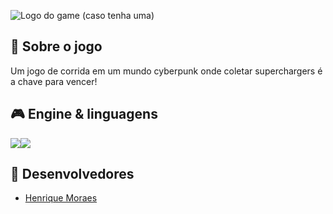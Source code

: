 <!---
Caso o jogo tenha uma logo, disponibilizá-la no README
--->
![Logo do game (caso tenha uma)](https://img.itch.zone/aW1nLzk5NDEwNDQucG5n/315x250%23c/jII6zO.png)

## 📃 Sobre o jogo
<!---
Aqui faça uma descrição breve para os jogadores sobre o seu jogo! Qual o gênero? É multijogador? etc...
--->

Um jogo de corrida em um mundo cyberpunk onde coletar superchargers é a chave para vencer!

## 🎮 Engine & linguagens
<!---
Aqui recomenda-se que sejam colocados os ícones da game engine e das linguagens de programação que foram utilizadas no desenvolvimento do seu jogo, como o exemplo à seguir
--->
<img src="https://img.icons8.com/ios-filled/50/000000/unity.png"/><img src="https://img.icons8.com/color/48/000000/c-sharp-logo.png"/>

## 🧠 Desenvolvedores
<!---
Aqui sugere-se que sejam colocados ao menos os nomes de cada desenvolvedor envolvido na criação do seu jogo
--->

- [Henrique Moraes](https://github.com/HenriqueMorae)
